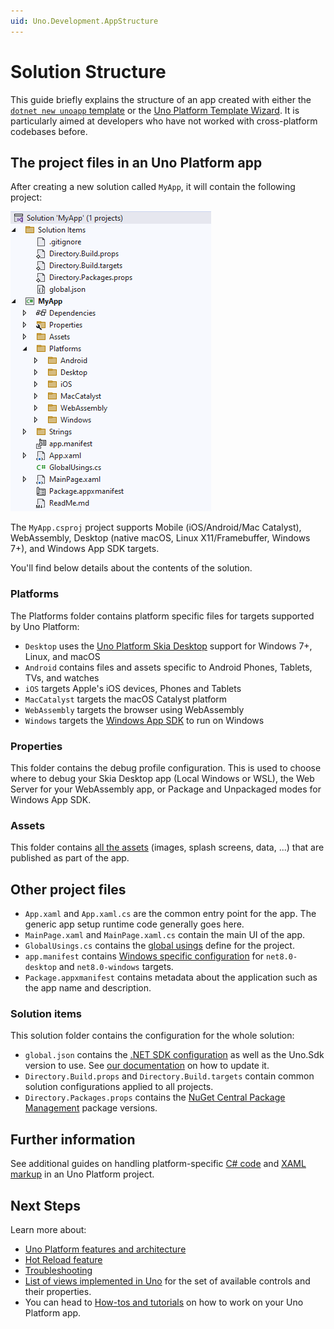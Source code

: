 ```yaml
---
uid: Uno.Development.AppStructure
---
```


# Solution Structure

This guide briefly explains the structure of an app created with either the [`dotnet new unoapp` template](xref:Uno.GetStarted.dotnet-new) or the [Uno Platform Template Wizard](xref:Uno.GettingStarted.UsingWizard). It is particularly aimed at developers who have not worked with cross-platform codebases before.

## The project files in an Uno Platform app

After creating a new solution called `MyApp`, it will contain the following project:

![Uno Platform solution structure](Assets/solution-structure.png)

The `MyApp.csproj` project supports Mobile (iOS/Android/Mac Catalyst), WebAssembly, Desktop (native macOS, Linux X11/Framebuffer, Windows 7+), and Windows App SDK targets.

You'll find below details about the contents of the solution.

### Platforms

The Platforms folder contains platform specific files for targets supported by Uno Platform:

- `Desktop` uses the [Uno Platform Skia Desktop](xref:Uno.Features.Uno.Sdk) support for Windows 7+, Linux, and macOS
- `Android` contains files and assets specific to Android Phones, Tablets, TVs, and watches
- `iOS` targets Apple's iOS devices, Phones and Tablets
- `MacCatalyst` targets the macOS Catalyst platform
- `WebAssembly` targets the browser using WebAssembly
- `Windows` targets the [Windows App SDK](https://developer.microsoft.com/en-us/windows/downloads/windows-sdk/) to run on Windows

### Properties

This folder contains the debug profile configuration. This is used to choose where to debug your Skia Desktop app (Local Windows or WSL), the Web Server for your WebAssembly app, or Package and Unpackaged modes for Windows App SDK.

### Assets

This folder contains [all the assets](xref:Uno.Features.Assets) (images, splash screens, data, ...) that are published as part of the app.

## Other project files

- `App.xaml` and `App.xaml.cs` are the common entry point for the app. The generic app setup runtime code generally goes here.
- `MainPage.xaml` and `MainPage.xaml.cs` contain the main UI of the app.
- `GlobalUsings.cs` contains the [global usings](https://learn.microsoft.com/en-us/dotnet/csharp/language-reference/keywords/using-directive#global-modifier) define for the project.
- `app.manifest` contains [Windows specific configuration](https://learn.microsoft.com/en-us/windows/win32/sbscs/application-manifests) for `net8.0-desktop` and `net8.0-windows` targets.
- `Package.appxmanifest` contains metadata about the application such as the app name and description.

### Solution items

This solution folder contains the configuration for the whole solution:

- `global.json` contains the [.NET SDK configuration](https://learn.microsoft.com/en-us/dotnet/core/tools/global-json) as well as the Uno.Sdk version to use. See [our documentation](xref:Uno.Features.Uno.Sdk) on how to update it.
- `Directory.Build.props` and `Directory.Build.targets` contain common solution configurations applied to all projects.
- `Directory.Packages.props` contains the [NuGet Central Package Management](https://learn.microsoft.com/en-us/nuget/consume-packages/Central-Package-Management) package versions.

## Further information

See additional guides on handling platform-specific [C# code](xref:Uno.Development.PlatformSpecificCSharp) and [XAML markup](xref:Uno.Development.PlatformSpecificXaml) in an Uno Platform project.

## Next Steps

Learn more about:

- [Uno Platform features and architecture](xref:Uno.GetStarted.Explore)
- [Hot Reload feature](xref:Uno.Features.HotReload)
- [Troubleshooting](xref:Uno.UI.CommonIssues)
- [List of views implemented in Uno](implemented-views.md) for the set of available controls and their properties.
- You can head to [How-tos and tutorials](xref:Uno.Tutorials.Intro) on how to work on your Uno Platform app.
